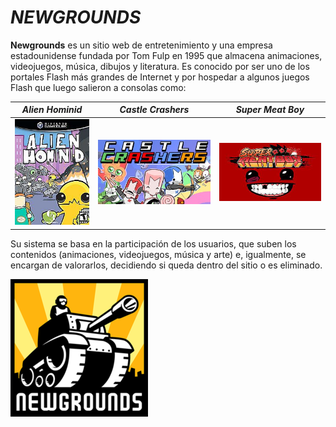 # __*NEWGROUNDS*__

__Newgrounds__ es un sitio web de entretenimiento y una empresa estadounidense fundada por Tom Fulp en 1995 que almacena animaciones, videojuegos, música, dibujos y literatura. Es conocido por ser uno de los portales Flash más grandes de Internet y por hospedar a algunos juegos Flash que luego salieron a consolas como:



|*__Alien Hominid__*|*__Castle Crashers__*|*__Super Meat Boy__*|
|:-------------:|:--------------:|:-----------:|
|![IMAGEN](https://github.com/DrPol7/SMX2_M8UF1A1_HistoriaWeb_1995_1996-NewGrounds-PolNicolas/blob/main/Alien%20hominid.jpg)|![IMAGEN](https://github.com/DrPol7/SMX2_M8UF1A1_HistoriaWeb_1995_1996-NewGrounds-PolNicolas/blob/main/CastleCrashers.jpg)|![IMAGEN](https://github.com/DrPol7/SMX2_M8UF1A1_HistoriaWeb_1995_1996-NewGrounds-PolNicolas/blob/main/meatboy.jpg)|



Su sistema se basa en la participación de los usuarios, que suben los contenidos (animaciones, videojuegos, música y arte) e, igualmente, se encargan de valorarlos, decidiendo si queda dentro del sitio o es eliminado.

 ![IMAGEN](https://github.com/DrPol7/SMX2_M8UF1A1_HistoriaWeb_1995_1996-NewGrounds-PolNicolas/blob/main/Newgrounds.jpg)
